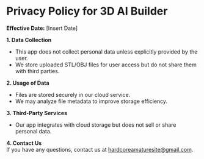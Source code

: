 # Privacy Policy for 3D AI Builder

**Effective Date:** [Insert Date]

**1. Data Collection**  
- This app does not collect personal data unless explicitly provided by the user.
- We store uploaded STL/OBJ files for user access but do not share them with third parties.

**2. Usage of Data**  
- Files are stored securely in our cloud service.
- We may analyze file metadata to improve storage efficiency.

**3. Third-Party Services**  
- Our app integrates with cloud storage but does not sell or share personal data.

**4. Contact Us**  
If you have any questions, contact us at hardcoreamaturesite@gmail.com.
